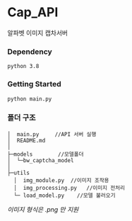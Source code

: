 # Cap_API
알파벳 이미지 캡차서버


### Dependency
```
python 3.8
```

### Getting Started
```
python main.py
```

### 폴더 구조
```
│  main.py     //API 서버 실행 
│  README.md
│
├─models        //모델폴더
│  └─bw_captcha_model
│
├─utils
  │  img_module.py  //이미지 조작용 
  │  img_processing.py   //이미지 전처리
  └─ load_model.py    //모델 불러오기
```
*이미지 형식은 .png 만 지원*


